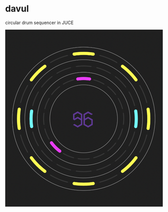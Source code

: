 # davul
 circular drum sequencer in JUCE

![keps.png](https://github.com/leventt/davul/blob/master/keps.png "keps.png")